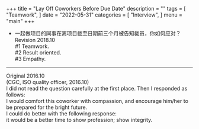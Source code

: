 +++
title = "Lay Off Coworkers Before Due Date"
description = ""
tags = [
    "Teamwork",
]
date = "2022-05-31"
categories = [
    "Interview",
]
menu = "main"
+++

* 一起做项目的同事在离项目截至日期前三个月被告知裁员，你如何应对？  
Revision 2018.10  
#1 Teamwork.  
#2 Result oriented.  
#3 Empathy.  

***
Original 2016.10  
(CGC, ISO quality officer, 2016.10)  
I did not read the question carefully at the first place.  Then I responded as follows:   
I would comfort this coworker with compassion, and encourage him/her to be prepared for the bright future.  
I could do better with the following response:  
it would be a better time to show profession; show integrity.  

